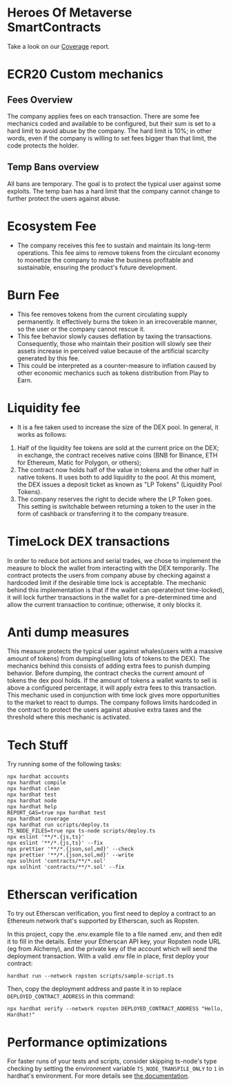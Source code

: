 # Heroes Of Metaverse SmartContracts

Take a look on our [Coverage](https://protagames.github.io/smartcontracts/) report.

# ECR20 Custom mechanics

## Fees Overview
The company applies fees on each transaction. There are some fee mechanics coded and available to be configured, but their sum is set to a hard limit to avoid abuse by the company. The hard limit is 10%; in other words, even if the company is willing to set fees bigger than that limit, the code protects the holder.

## Temp Bans overview
All bans are temporary. The goal is to protect the typical user against some exploits. The temp ban has a hard limit that the company cannot change to further protect the users against abuse.

# Ecosystem Fee
- The company receives this fee to sustain and maintain its long-term operations. This fee aims to remove tokens from the circulant economy to monetize the company to make the business profitable and sustainable, ensuring the product's future development.

# Burn Fee
- This fee removes tokens from the current circulating supply permanently. It effectively burns the token in an irrecoverable manner, so the user or the company cannot rescue it.
- This fee behavior slowly causes deflation by taxing the transactions. Consequently, those who maintain their position will slowly see their assets increase in perceived value because of the artificial scarcity generated by this fee.
- This could be interpreted as a counter-measure to inflation caused by other economic mechanics such as tokens distribution from Play to Earn.

# Liquidity fee
- It is a fee taken used to increase the size of the DEX pool. In general, it works as follows:
1. Half of the liquidity fee tokens are sold at the current price on the DEX; in exchange, the contract receives native coins (BNB for Binance, ETH for Ethereum, Matic for Polygon, or others);
2. The contract now holds half of the value in tokens and the other half in native tokens. It uses both to add liquidity to the pool. At this moment, the DEX issues a deposit ticket as known as "LP Tokens" (Liquidity Pool Tokens).
3. The company reserves the right to decide where the LP Token goes. This setting is switchable between returning a token to the user in the form of cashback or transferring it to the company treasure.

# TimeLock DEX transactions
In order to reduce bot actions and serial trades, we chose to implement the measure to block the wallet from interacting with the DEX temporarily.
The contract protects the users from company abuse by checking against a hardcoded limit if the desirable time lock is acceptable.
The mechanic behind this implementation is that if the wallet can operate(not time-locked), it will lock further transactions in the wallet for a pre-determined time and allow the current transaction to continue; otherwise, it only blocks it.

# Anti dump measures
This measure protects the typical user against whales(users with a massive amount of tokens) from dumping(selling lots of tokens to the DEX).
The mechanics behind this consists of adding extra fees to punish dumping behavior. Before dumping, the contract checks the current amount of tokens the dex pool holds. If the amount of tokens a wallet wants to sell is above a configured percentage, it will apply extra fees to this transaction.
This mechanic used in conjunction with time lock gives more opportunities to the market to react to dumps.
The company follows limits hardcoded in the contract to protect the users against abusive extra taxes and the threshold where this mechanic is activated.

# Tech Stuff

Try running some of the following tasks:

```shell
npx hardhat accounts
npx hardhat compile
npx hardhat clean
npx hardhat test
npx hardhat node
npx hardhat help
REPORT_GAS=true npx hardhat test
npx hardhat coverage
npx hardhat run scripts/deploy.ts
TS_NODE_FILES=true npx ts-node scripts/deploy.ts
npx eslint '**/*.{js,ts}'
npx eslint '**/*.{js,ts}' --fix
npx prettier '**/*.{json,sol,md}' --check
npx prettier '**/*.{json,sol,md}' --write
npx solhint 'contracts/**/*.sol'
npx solhint 'contracts/**/*.sol' --fix
```

# Etherscan verification

To try out Etherscan verification, you first need to deploy a contract to an Ethereum network that's supported by Etherscan, such as Ropsten.

In this project, copy the .env.example file to a file named .env, and then edit it to fill in the details. Enter your Etherscan API key, your Ropsten node URL (eg from Alchemy), and the private key of the account which will send the deployment transaction. With a valid .env file in place, first deploy your contract:

```shell
hardhat run --network ropsten scripts/sample-script.ts
```

Then, copy the deployment address and paste it in to replace `DEPLOYED_CONTRACT_ADDRESS` in this command:

```shell
npx hardhat verify --network ropsten DEPLOYED_CONTRACT_ADDRESS "Hello, Hardhat!"
```

# Performance optimizations

For faster runs of your tests and scripts, consider skipping ts-node's type checking by setting the environment variable `TS_NODE_TRANSPILE_ONLY` to `1` in hardhat's environment. For more details see [the documentation](https://hardhat.org/guides/typescript.html#performance-optimizations).
